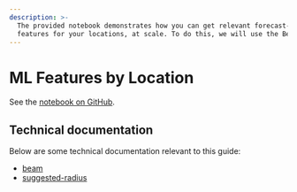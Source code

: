 ```yaml
---
description: >-
  The provided notebook demonstrates how you can get relevant forecast-ready
  features for your locations, at scale. To do this, we will use the Beam API.
---
```


# ML Features by Location

See the [notebook on GitHub](https://github.com/predicthq/phq-data-science-docs/blob/master/demand-forecasting-with-events/get-list-of-important-features-by-location-with-beam-api.ipynb).

## Technical documentation

Below are some technical documentation relevant to this guide:

* [beam](../../../api/beam/ "mention")
* [suggested-radius](../../../api/suggested-radius/ "mention")
